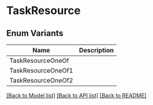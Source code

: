 # TaskResource

## Enum Variants

| Name | Description |
|---- | -----|
| TaskResourceOneOf |  |
| TaskResourceOneOf1 |  |
| TaskResourceOneOf2 |  |

[[Back to Model list]](../README.md#documentation-for-models) [[Back to API list]](../README.md#documentation-for-api-endpoints) [[Back to README]](../README.md)


